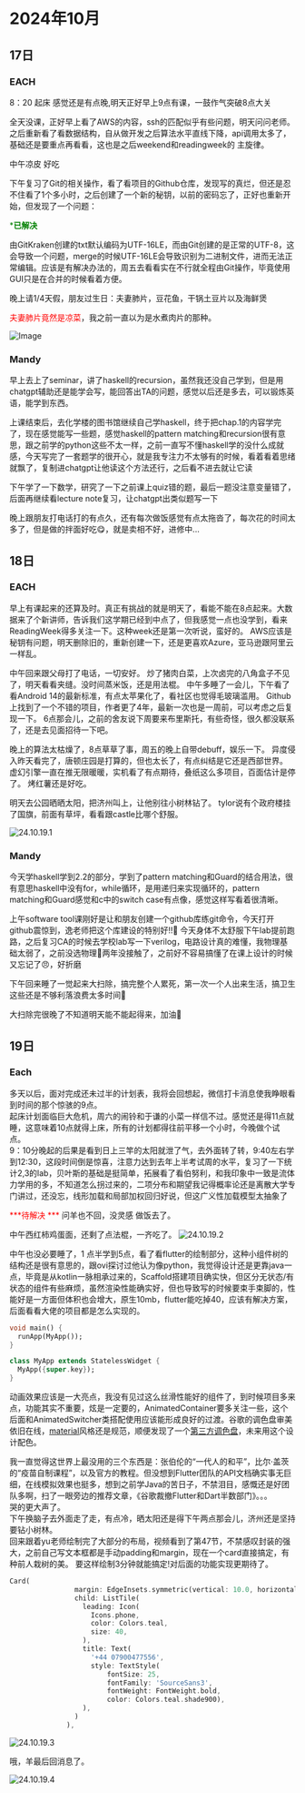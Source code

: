# 2024年10月

## 17日

### EACH

8：20 起床 感觉还是有点晚,明天正好早上9点有课，一鼓作气突破8点大关

全天没课，正好早上看了AWS的内容，ssh的匹配似乎有些问题，明天问问老师。
之后重新看了看数据结构，自从做开发之后算法水平直线下降，api调用太多了，基础还是要重点再看看，这也是之后weekend和readingweek的 主旋律。

中午凉皮  好吃

下午复习了Git的相关操作，看了看项目的Github仓库，发现写的真烂，但还是忍不住看了1个多小时，之后创建了一个新的秘钥，以前的密码忘了，正好也重新开始，但发现了一个问题：

<span style="color: green;">***已解决**</span>

由GitKraken创建的txt默认编码为UTF-16LE，而由Git创建的是正常的UTF-8，这会导致一个问题，merge的时候UTF-16LE会导致识别为二进制文件，进而无法正常编辑。应该是有解决办法的，周五去看看实在不行就全程由Git操作，毕竟使用GUI只是在合并的时候看着方便。

晚上请1/4天假，朋友过生日：夫妻肺片，豆花鱼，干锅土豆片以及海鲜煲 

<span style="color: red;">夫妻肺片竟然是凉菜</span>，我之前一直以为是水煮肉片的那种。

![Image](../asset/image/24.10.17.1.jpg)


### Mandy

早上去上了seminar，讲了haskell的recursion，虽然我还没自己学到，但是用chatgpt辅助还是能学会写，能回答出TA的问题，感觉以后还是多去，可以锻炼英语，能学到东西。

上课结束后，去化学楼的图书馆继续自己学haskell，终于把chap.1的内容学完了，现在感觉能写一些题，感觉haskell的pattern matching和recursion很有意思，跟之前学的python这些不太一样，之前一直写不懂haskell学的没什么成就感，今天写完了一套题学的很开心，就是我专注力不太够有的时候，看着看着思绪就飘了，复制进chatgpt让他读这个方法还行，之后看不进去就让它读

下午学了一下数学，研究了一下之前课上quiz错的题，最后一题没注意变量错了，后面再继续看lecture note复习，让chatgpt出类似题写一下

晚上跟朋友打电话打的有点久，还有每次做饭感觉有点太拖沓了，每次花的时间太多了，但是做的拌面好吃😋，就是卖相不好，进修中...

## 18日

### EACH

早上有课起来的还算及时。真正有挑战的就是明天了，看能不能在8点起来。大数据来了个新讲师，告诉我们这学期已经到中点了，但我感觉一点也没学到，看来ReadingWeek得多关注一下。这种week还是第一次听说，蛮好的。
AWS应该是秘钥有问题，明天删除旧的，重新创建一下，还是更喜欢Azure，亚马逊跟阿里云一样乱。

中午回来跟父母打了电话，一切安好。
炒了猪肉白菜，上次卤完的八角盒子不见了，明天看看夹缝。没时间蒸米饭，还是用法棍。
中午多睡了一会儿，下午看了看Android 14的最新标准，有点太苹果化了，看社区也觉得毛玻璃滥用。
Github上找到了一个不错的项目，作者更了4年，最新一次也是一周前，可以考虑之后复现一下。
6点那会儿，之前的舍友说下周要来布里斯托，有些奇怪，很久都没联系了，还是去见面招待一下吧。

晚上的算法太枯燥了，8点草草了事，周五的晚上自带debuff，娱乐一下。
异度侵入昨天看完了，唐顿庄园是打算的，但也太长了，有点纠结是它还是西部世界。
虚幻引擎一直在推无限暖暖，实机看了有点期待，叠纸这么多项目，百面估计是停了。
烤红薯还是好吃。 

明天去公园晒晒太阳，把济州叫上，让他别往小树林钻了。
tylor说有个政府楼挂了国旗，前面有草坪，看看跟castle比哪个舒服。

![24.10.19.1](../asset/image/24.10.19.1.jpg)

### Mandy
今天学haskell学到2.2的部分，学到了pattern matching和Guard的结合用法，很有意思haskell中没有for，while循环，是用递归来实现循环的，pattern matching和Guard感觉和c中的switch case有点像，感觉这样写看着很清晰。

上午software tool课刚好是让和朋友创建一个github库练git命令，今天打开github震惊到，逸老师把这个库建设的特别好!!🥳 今天身体不太舒服下午lab提前跑路，之后复习CA的时候去学校lab写一下verilog，电路设计真的难懂，我物理基础太弱了，之前没选物理🥲两年没接触了，之前好不容易搞懂了在课上设计的时候又忘记了😠，好折磨

下午回来睡了一觉起来大扫除，搞完整个人累死，第一次一个人出来生活，搞卫生这些还是不够利落浪费太多时间🫠

大扫除完很晚了不知道明天能不能起得来，加油👏


## 19日

### Each

多天以后，面对完成还未过半的计划表，我将会回想起，微信打卡消息使我睁眼看到时间的那个惊骇的9点。  
起床计划面临巨大危机，周六的闹铃和于谦的小菜一样信不过。感觉还是得11点就睡，这意味着10点就得上床，所有的计划都得往前平移一个小时，今晚做个试点。  
9：10分晚起的后果是看到日上三竿的太阳就泄了气，去外面转了转，9:40左右学到12:30，这段时间倒是惊喜，注意力达到去年上半考试周的水平，复习了一下统计2,3的lab，贝叶斯的基础是挺简单，拓展看了看伯努利，和我印象中一致是流体力学用的多，不知道怎么拐过来的，二项分布和期望我记得概率论还是离散大学专门讲过，还没忘，线形加载和局部加权回归好说，但这广义性加载模型太抽象了       

<span style="color: red;">***待解决 ***</span>
问羊也不回，没灵感 做饭去了。 

中午西红柿鸡蛋面，还剩了点法棍，一齐吃了。 
![24.10.19.2](../asset/image/24.10.19.2.jpg)

中午也没必要睡了，1 点半学到5点，看了看flutter的绘制部分，这种小组件树的结构还是很有意思的，跟ovi探讨过他认为像python，我觉得设计还是更靠java一点，毕竟是从kotlin一脉相承过来的，Scaffold搭建项目确实快，但区分无状态/有状态的组件有些麻烦，虽然渲染性能确实好，但也导致写的时候要束手束脚的，性能好是一方面但体积也会增大，原生10mb，flutter能吃掉40，应该有解决方案，后面看看大佬的项目都是怎么实现的。
```dart
void main() {
  runApp(MyApp());
}

class MyApp extends StatelessWidget {
  MyApp({super.key});
}
```



动画效果应该是一大亮点，我没有见过这么丝滑性能好的组件了，到时候项目多来点，功能其实不重要，炫是一定要的，AnimatedContainer要多关注一些，这个后面和AnimatedSwitcher类搭配使用应该能形成良好的过渡。谷歌的调色盘审美依旧在线，[material](https://m3.material.io/styles)风格还是规范，顺便发现了一个[第三方调色盘](https://www.materialpalette.com/)，未来用这个设计配色。 

我一直觉得这世界上最没用的三个东西是：张伯伦的“一代人的和平”，比尔·盖茨的“疫苗自制课程”，以及官方的教程。但没想到Flutter团队的API文档确实事无巨细，在线模拟效果也挺多，想到之前学Java的苦日子，不禁泪目，感慨还是好团队多啊，扫了一眼旁边的推荐文章，《谷歌裁撤Flutter和Dart半数部门》。。。  
哭的更大声了。   
下午换脑子去外面走了走，有点冷，晒太阳还是得下午两点那会儿，济州还是坚持要钻小树林。   
回来跟着yu老师绘制完了大部分的布局，视频看到了第47节，不禁感叹封装的强大，之前自己写文本框都是手动padding和margin，现在一个card直接搞定，有种前人栽树的美。 要这样绘制3分钟就能搞定!对后面的功能实现更期待了。      

```dart
Card(
                margin: EdgeInsets.symmetric(vertical: 10.0, horizontal: 25.0),
                child: ListTile(
                  leading: Icon(
                    Icons.phone,
                    color: Colors.teal,
                    size: 40,
                  ),
                  title: Text(
                    '+44 07900477556',
                    style: TextStyle(
                        fontSize: 25,
                        fontFamily: 'SourceSans3',
                        fontWeight: FontWeight.bold,
                        color: Colors.teal.shade900),
                  ),
                )
              ),
```



![24.10.19.3](../asset/image/24.10.19.3.jpg)

哦，羊最后回消息了。

![24.10.19.4](../asset/image/24.10.19.4.jpg)

